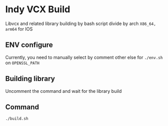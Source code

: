 # Indy VCX Build

Libvcx and related library building by bash script divide by arch `X86_64, arm64` for IOS

## ENV configure

Currently, you need to manually select by comment other else for `./env.sh` on `OPENSSL_PATH`

## Building library

Uncomment the command and wait for the library build

## Command

```bash
./build.sh
```
